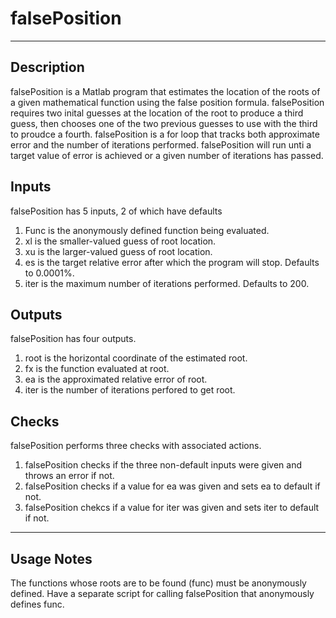 # falsePosition
***
## Description
falsePosition is a Matlab program that estimates the location of the roots of a given mathematical function using the false position formula.
falsePosition requires two inital guesses at the location of the root to produce a third guess, then chooses one of the two previous guesses to use with the third to proudce a fourth. falsePosition is a for loop that tracks both approximate error and the number of iterations performed. falsePosition will run unti a target value of error is achieved or a given number of iterations has passed.

## Inputs
falsePosition has 5 inputs, 2 of which have defaults
1. Func is the anonymously defined function being evaluated.
2. xl is the smaller-valued guess of root location.
3. xu is the larger-valued guess of root location.
4. es is the target relative error after which the program will stop. Defaults to 0.0001%.
5. iter is the maximum number of iterations performed. Defaults to 200.

## Outputs
falsePosition has four outputs.
1. root is the horizontal coordinate of the estimated root.
2. fx is the function evaluated at root.
3. ea is the approximated relative error of root.
4. iter is the number of iterations perfored to get root. 

## Checks
falsePosition performs three checks with associated actions.
1. falsePosition checks if the three non-default inputs were given and throws an error if not. 
2. falsePosition checks if a value for ea was given and sets ea to default if not.
3. falsePosition chekcs if a value for iter was given and sets iter to default if not. 
___

## Usage Notes
The functions whose roots are to be found (func) must be anonymously defined. Have a separate script for calling falsePosition that anonymously defines func.
